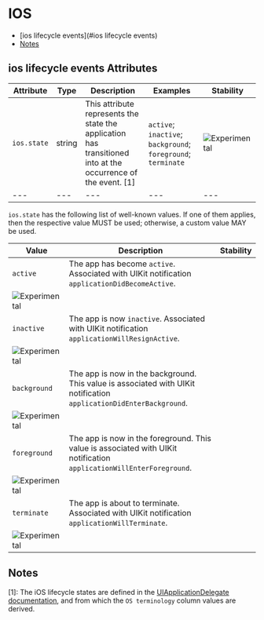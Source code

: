 
<!--- Hugo front matter used to generate the website version of this page:
--->

# IOS

- [ios lifecycle events](#ios lifecycle events)
- [Notes](#notes)

## ios lifecycle events Attributes

| Attribute  | Type | Description  | Examples  | Stability |
|---|---|---|---|---|
| `ios.state` | string | This attribute represents the state the application has transitioned into at the occurrence of the event. [1] |`active`; `inactive`; `background`; `foreground`; `terminate` | ![Experimental](https://img.shields.io/badge/-experimental-blue) |
|---|---|---|---|---|

`ios.state` has the following list of well-known values. If one of them applies, then the respective value MUST be used; otherwise, a custom value MAY be used.

| Value  | Description | Stability |
|---|---|---|
| `active` | The app has become `active`. Associated with UIKit notification `applicationDidBecomeActive`.
 |  ![Experimental](https://img.shields.io/badge/-experimental-blue) |
| `inactive` | The app is now `inactive`. Associated with UIKit notification `applicationWillResignActive`.
 |  ![Experimental](https://img.shields.io/badge/-experimental-blue) |
| `background` | The app is now in the background. This value is associated with UIKit notification `applicationDidEnterBackground`.
 |  ![Experimental](https://img.shields.io/badge/-experimental-blue) |
| `foreground` | The app is now in the foreground. This value is associated with UIKit notification `applicationWillEnterForeground`.
 |  ![Experimental](https://img.shields.io/badge/-experimental-blue) |
| `terminate` | The app is about to terminate. Associated with UIKit notification `applicationWillTerminate`.
 |  ![Experimental](https://img.shields.io/badge/-experimental-blue) |

## Notes

[1]: The iOS lifecycle states are defined in the [UIApplicationDelegate documentation](https://developer.apple.com/documentation/uikit/uiapplicationdelegate#1656902), and from which the `OS terminology` column values are derived.

